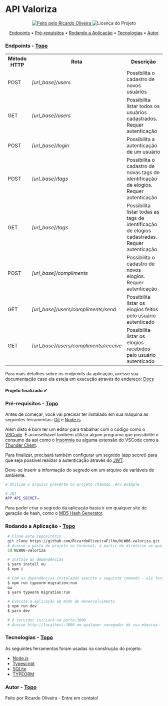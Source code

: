 <a id="topo"></a>

<h1>API Valoriza</h1>

<p align="center">
  <a href="https://github.com/RicardoOliveiraFilho">
    <img alt="Feito pelo Ricardo Oliveira" src="https://img.shields.io/badge/FEITO%20POR-RICARDO%20OLIVEIRA-blueviolet">
  </a>
  <img alt="Licença do Projeto" src="https://img.shields.io/badge/LICENSE-MIT-blueviolet"/>
<p>

<p align="center">
  <a href="#endpoints">Endpoints</a> •
  <a href="#pre-requisitos">Pré-requisitos</a> •
  <a href="#rodando">Rodando a Aplicação</a> •
  <a href="#tecnologias">Tecnologias</a> •
  <a href="#autor">Autor</a>
</p>

### Endpoints<a id="endpoints"></a> - <a href="#topo">Topo</a>
<table>
  <tr>
    <th>Método HTTP</th>
    <th>Rota</th>
    <th>Descrição</th>
  </tr>
  <tr>
    <td>POST</d>
    <td><i>[url_base]/users</i></d>
    <td>Possibilita o cadastro de novos usuários</d>
  </tr>
  <tr>
    <td>GET</d>
    <td><i>[url_base]/users</i></d>
    <td>Possibilita listar todos os usuários cadastrados. Requer autenticação</d>
  </tr>
  <tr>
    <td>POST</d>
    <td><i>[url_base]/login</i></d>
    <td>Possibilita a autenticação de um usuário</d>
  </tr>
  <tr>
    <td>POST</d>
    <td><i>[url_base]/tags</i></d>
    <td>Possibilita o cadastro de novas tags de identificação de elogios. Requer autenticação</d>
  </tr>
  <tr>
    <td>GET</d>
    <td><i>[url_base]/tags</i></d>
    <td>Possibilita listar todas as tags de identificação de elogios cadastradas. Requer autenticação</d>
  </tr>
  <tr>
    <td>POST</d>
    <td><i>[url_base]/compliments</i></d>
    <td>Possibilita o cadastro de novos elogios. Requer autenticação</d>
  </tr>
  <tr>
    <td>GET</d>
    <td><i>[url_base]/users/compliments/send</i></d>
    <td>Possibilita listar os elogios feitos pelo usuário autenticado</d>
  </tr>
  <tr>
    <td>GET</d>
    <td><i>[url_base]/users/compliments/receive</i></d>
    <td>Possibilita listar os elogios recebidos pelo usuário autenticado</d>
  </tr>
</table>

Para mais detalhes sobre os endpoints da aplicação, acesse sua documentação caso ela
esteja em execução através do endereço: [Docs](http://localhost:3000/api-docs)

<h4  align="left">
Projeto finalizado ✔
</h4>

###  Pré-requisitos<a id="pre-requisitos"></a> - <a href="#topo">Topo</a>

Antes de começar, você vai precisar ter instalado em sua máquina as seguintes ferramentas:
 [Git](https://git-scm.com/) 
 e [Node.js](https://nodejs.org/pt-br/)
 
 Além disto é bom ter um editor para trabalhar com o código como o [VSCode](https://code.visualstudio.com/). É aconselhável também utilizar algum programa
 que possibilite o consumo da api como o [Insomnia](https://insomnia.rest/) ou alguma extensão do VSCode como a [Thunder Client](https://www.thunderclient.io/).
 
 Para finalizar, precisará também configurar um segredo (app secret) para que seja possível realizar a autenticação através do [JWT](https://jwt.io/).
 
 Deve-se inserir a informação do segredo em um arquivo de variáveis de ambiente.
 
 ````bash
 # Utilize o arquivo presente no projeto chamado .env.example
 
 # JWT
 APP_API_SECRET=
 ````

 Para poder criar o segredo da aplicação basta ir em qualquer site de geração de hash, como o [MD5 Hash Generator](https://www.md5hashgenerator.com/).

### Rodando a Aplicação<a id="rodando"></a> - <a href="#topo">Topo</a>
   
````bash 
 # Clone este repositório
 git clone https://github.com/RicardoOliveiraFilho/NLW06-valoriza.git
 # Acesse a pasta do projeto no terminal, a partir do diretório ao qual o comando de clonagem foi executado
 cd NLW06-valoriza
 
 # Instale as dependências
 $ yarn install ou
 $ npm i 
 
 # Com as dependências instaladas execute o seguinte comando - ele fará com que as tabelas sejam criadas
 $ npm run typeorm migration:run
 ou
 $ yarn typeorm migration:run
 
 # Execute a aplicação em modo de desenvolvimento
 $ npm run dev 
 $ yarn dev
 
 # O servidor iniciará na porta:3000
 # Acesse http://localhost:3000 em qualquer navegador de sua máquina.
 ````

### Tecnologias<a id="tecnologias"></a> - <a href="#topo">Topo</a>
 As seguintes ferramentas foram usadas na construção do projeto:
 
  - [Node.js](https://nodejs.org/pt-br/)
  - [Typescript](https://www.typescriptlang.org/)
  - [SQLite](https://www.sqlite.org/index.html)
  - [TYPEORM](https://typeorm.io/#/)

### Autor <a id="autor"> </a> - <a href="#topo">Topo</a>

<a href="https://github.com/RicardoOliveiraFilho" style="text-decoration: none;">

<span> Feito por Ricardo Oliveira - Entre em contato! </span> 
</a>
